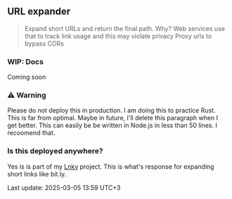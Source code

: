 ## URL expander
> Expand short URLs and return the final path.
> Why? Web services use that to track link usage and this may violate privacy
> Proxy urls to bypass CORs


### WIP: Docs
Coming soon

### ⚠️ Warning
Please do not deploy this in production. I am doing this to practice Rust. This is far from optimal. Maybe in future, I'll delete this paragraph when I get better.
This can easily be be written in Node.js in less than 50 lines. I recoomend that. 

### Is this deployed anywhere? 
Yes is is part of my [Lnky](https://github.com/StanleyMasinde/Lnky) project. This is what's response for expanding short links like bit.ly.

Last update: 2025-03-05 13:59 UTC+3
